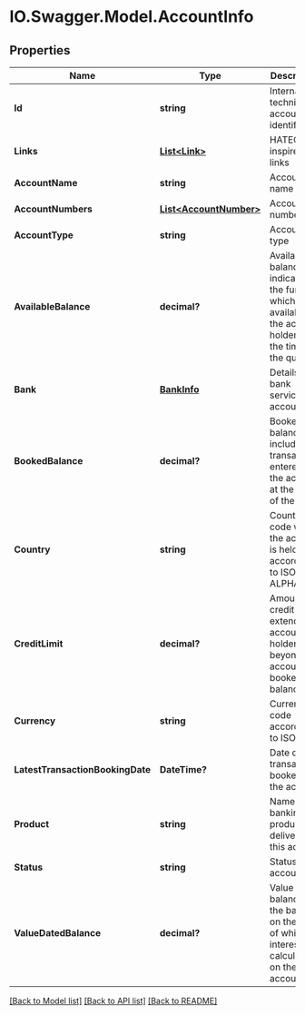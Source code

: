 # IO.Swagger.Model.AccountInfo
## Properties

Name | Type | Description | Notes
------------ | ------------- | ------------- | -------------
**Id** | **string** | Internal, technical account identifier | 
**Links** | [**List&lt;Link&gt;**](Link.md) | HATEOAS inspired links | [optional] 
**AccountName** | **string** | Account name | 
**AccountNumbers** | [**List&lt;AccountNumber&gt;**](AccountNumber.md) | Account numbers | 
**AccountType** | **string** | Account type | 
**AvailableBalance** | **decimal?** | Available balance indicates the funds which are available to the account holder at the time of the query | 
**Bank** | [**BankInfo**](BankInfo.md) | Details of bank servicing account | 
**BookedBalance** | **decimal?** | Booked balance includes all transactions entered on the account at the time of the query | 
**Country** | **string** | Country code where the account is held according to ISO ALPHA-2 | [optional] 
**CreditLimit** | **decimal?** | Amount of credit extended to account holder beyond account booked balance | [optional] 
**Currency** | **string** | Currency code according to ISO 4217 | 
**LatestTransactionBookingDate** | **DateTime?** | Date of last transaction booked to the account | [optional] 
**Product** | **string** | Name of the banking product delivered by this account | 
**Status** | **string** | Status of account | 
**ValueDatedBalance** | **decimal?** | Value dated balance is the balance on the basis of which interest is calculated on the account | [optional] 

[[Back to Model list]](../README.md#documentation-for-models) [[Back to API list]](../README.md#documentation-for-api-endpoints) [[Back to README]](../README.md)

